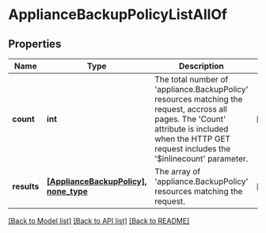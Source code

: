 # ApplianceBackupPolicyListAllOf

## Properties
Name | Type | Description | Notes
------------ | ------------- | ------------- | -------------
**count** | **int** | The total number of &#39;appliance.BackupPolicy&#39; resources matching the request, accross all pages. The &#39;Count&#39; attribute is included when the HTTP GET request includes the &#39;$inlinecount&#39; parameter. | [optional] 
**results** | [**[ApplianceBackupPolicy], none_type**](ApplianceBackupPolicy.md) | The array of &#39;appliance.BackupPolicy&#39; resources matching the request. | [optional] 

[[Back to Model list]](../README.md#documentation-for-models) [[Back to API list]](../README.md#documentation-for-api-endpoints) [[Back to README]](../README.md)


